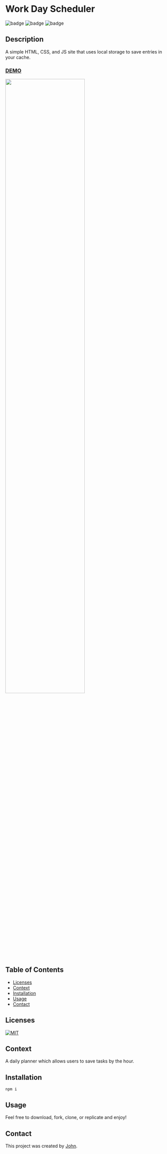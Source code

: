 # Work Day Scheduler

![badge](https://img.shields.io/badge/tech-HTML-orange)
![badge](https://img.shields.io/badge/tech-CSS-blue) 
![badge](https://img.shields.io/badge/tech-JS-yellow)

## Description
A simple HTML, CSS, and JS site that uses local storage to save entries in your cache.

### [DEMO](https://johnhughes814.github.io/Work-Day-Scheduler-v3/)

<img src="https://raw.githubusercontent.com/Johnhughes814/Work-Day-Scheduler-v3/main/image.png" width="70%"/>


## Table of Contents
  - [Licenses](#licenses)
  - [Context](#context)
  - [Installation](#installation)
  - [Usage](#usage)
  - [Contact](#contact)


## Licenses
<a href="https://opensource.org/licenses/MIT">
<img src="https://img.shields.io/badge/License-MIT-green" alt="MIT"></a>

## Context
A daily planner which allows users to save tasks by the hour.

## Installation
```
npm i
```

## Usage
Feel free to download, fork, clone, or replicate and enjoy!

## Contact
This project was created by [John](https://github.com/johnhughes814).
